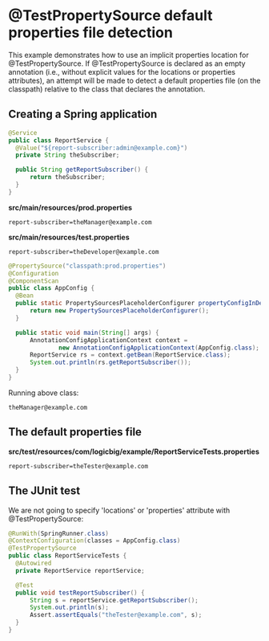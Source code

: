 # @TestPropertySource default properties file detection

This example demonstrates how to use an implicit properties location for @TestPropertySource. If @TestPropertySource is declared as an empty annotation (i.e., without explicit values for the locations or properties attributes), an attempt will be made to detect a default properties file (on the classpath) relative to the class that declares the annotation.

## Creating a Spring application

```java
@Service
public class ReportService {
  @Value("${report-subscriber:admin@example.com}")
  private String theSubscriber;

  public String getReportSubscriber() {
      return theSubscriber;
  }
}
```

**src/main/resources/prod.properties**

```shell
report-subscriber=theManager@example.com
```

**src/main/resources/test.properties**

```shell
report-subscriber=theDeveloper@example.com
```

```java
@PropertySource("classpath:prod.properties")
@Configuration
@ComponentScan
public class AppConfig {
  @Bean
  public static PropertySourcesPlaceholderConfigurer propertyConfigInDev() {
      return new PropertySourcesPlaceholderConfigurer();
  }

  public static void main(String[] args) {
      AnnotationConfigApplicationContext context =
              new AnnotationConfigApplicationContext(AppConfig.class);
      ReportService rs = context.getBean(ReportService.class);
      System.out.println(rs.getReportSubscriber());
  }
}
```

Running above class:

```shell
theManager@example.com
```

## The default properties file

**src/test/resources/com/logicbig/example/ReportServiceTests.properties**

```shell
report-subscriber=theTester@example.com
```

## The JUnit test

We are not going to specify 'locations' or 'properties' attribute with @TestPropertySource:

```java
@RunWith(SpringRunner.class)
@ContextConfiguration(classes = AppConfig.class)
@TestPropertySource
public class ReportServiceTests {
  @Autowired
  private ReportService reportService;

  @Test
  public void testReportSubscriber() {
      String s = reportService.getReportSubscriber();
      System.out.println(s);
      Assert.assertEquals("theTester@example.com", s);
  }
}
```